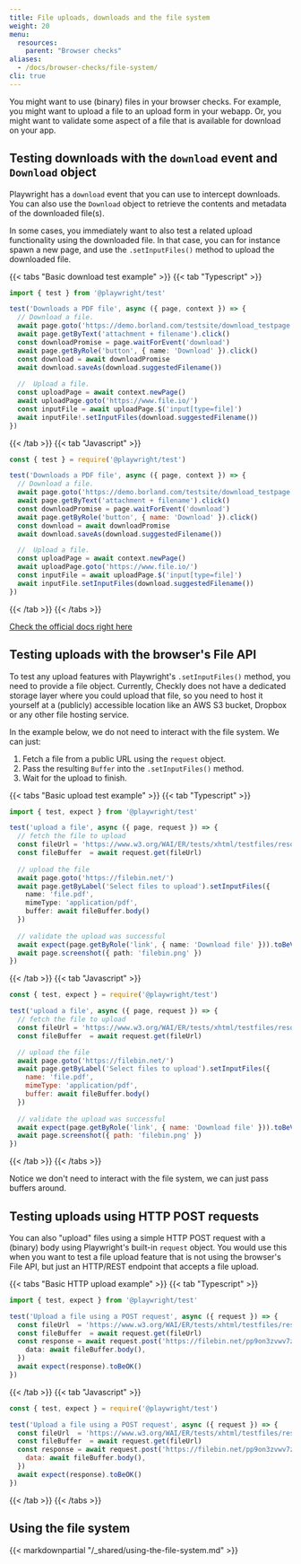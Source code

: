 ```yaml
---
title: File uploads, downloads and the file system
weight: 20
menu:
  resources:
    parent: "Browser checks"
aliases:
  - /docs/browser-checks/file-system/
cli: true
---
```


You might want to use (binary) files in your browser checks. For example, you might want to upload a file to an upload 
form in your webapp. Or, you might want to validate some aspect of a file that is available for download on your
app.

## Testing downloads with the `download` event and `Download` object

Playwright has a `download` event that you can use to intercept downloads. You can also use the `Download` object to retrieve
the contents and metadata of the downloaded file(s). 

In some cases, you immediately want to also test a related upload functionality using the downloaded file. In that case, 
you can for instance spawn a new page, and use the `.setInputFiles()` method to upload the downloaded file.

{{< tabs "Basic download test example" >}}
{{< tab "Typescript" >}}
```ts
import { test } from '@playwright/test'

test('Downloads a PDF file', async ({ page, context }) => {
  // Download a file.
  await page.goto('https://demo.borland.com/testsite/download_testpage.php')
  await page.getByText('attachment + filename').click()
  const downloadPromise = page.waitForEvent('download')
  await page.getByRole('button', { name: 'Download' }).click()
  const download = await downloadPromise
  await download.saveAs(download.suggestedFilename())
  
  //  Upload a file.
  const uploadPage = await context.newPage()
  await uploadPage.goto('https://www.file.io/')
  const inputFile = await uploadPage.$('input[type=file]')
  await inputFile!.setInputFiles(download.suggestedFilename())
})
```
{{< /tab >}}
{{< tab "Javascript" >}}
```js
const { test } = require('@playwright/test')

test('Downloads a PDF file', async ({ page, context }) => {
  // Download a file.
  await page.goto('https://demo.borland.com/testsite/download_testpage.php')
  await page.getByText('attachment + filename').click()
  const downloadPromise = page.waitForEvent('download')
  await page.getByRole('button', { name: 'Download' }).click()
  const download = await downloadPromise
  await download.saveAs(download.suggestedFilename())

  //  Upload a file.
  const uploadPage = await context.newPage()
  await uploadPage.goto('https://www.file.io/')
  const inputFile = await uploadPage.$('input[type=file]')
  await inputFile.setInputFiles(download.suggestedFilename())  
})
```
{{< /tab >}}
{{< /tabs >}}

[Check the official docs right here](https://playwright.dev/docs/downloads)

## Testing uploads with the browser's File API

To test any upload features with Playwright's `.setInputFiles()` method, you need to provide a file object. Currently,
Checkly does not have a dedicated storage layer where you could upload that file, so you need to host it yourself at a (publicly)
accessible location like an AWS S3 bucket, Dropbox or any other file hosting service.

In the example below, we do not need to interact with the file system. We can just:

1. Fetch a file from a public URL using the `request` object.
2. Pass the resulting `Buffer` into the `.setInputFiles()` method.
3. Wait for the upload to finish.

{{< tabs "Basic upload test example" >}}
{{< tab "Typescript" >}}
```ts
import { test, expect } from '@playwright/test'

test('upload a file', async ({ page, request }) => {
  // fetch the file to upload  
  const fileUrl = 'https://www.w3.org/WAI/ER/tests/xhtml/testfiles/resources/pdf/dummy.pdf'
  const fileBuffer  = await request.get(fileUrl)
    
  // upload the file  
  await page.goto('https://filebin.net/')
  await page.getByLabel('Select files to upload').setInputFiles({
    name: 'file.pdf',
    mimeType: 'application/pdf',
    buffer: await fileBuffer.body()
  })
    
  // validate the upload was successful  
  await expect(page.getByRole('link', { name: 'Download file' })).toBeVisible()
  await page.screenshot({ path: 'filebin.png' })
})
```
{{< /tab >}}
{{< tab "Javascript" >}}
```js
const { test, expect } = require('@playwright/test')

test('upload a file', async ({ page, request }) => {
  // fetch the file to upload
  const fileUrl = 'https://www.w3.org/WAI/ER/tests/xhtml/testfiles/resources/pdf/dummy.pdf'
  const fileBuffer  = await request.get(fileUrl)

  // upload the file  
  await page.goto('https://filebin.net/')
  await page.getByLabel('Select files to upload').setInputFiles({
    name: 'file.pdf',
    mimeType: 'application/pdf',
    buffer: await fileBuffer.body()
  })
  
  // validate the upload was successful
  await expect(page.getByRole('link', { name: 'Download file' })).toBeVisible()
  await page.screenshot({ path: 'filebin.png' })
})
```
{{< /tab >}}
{{< /tabs >}}

Notice we don't need to interact with the file system, we can just pass buffers around.

## Testing uploads using HTTP POST requests

You can also "upload" files using a simple HTTP POST request with a (binary) body using Playwright's built-in `request` object.
You would use this when you want to test a file upload feature that is not using the browser's File API, but just an HTTP/REST endpoint
that accepts a file upload.

{{< tabs "Basic HTTP upload example" >}}
{{< tab "Typescript" >}}
```ts
import { test, expect } from '@playwright/test'

test('Upload a file using a POST request', async ({ request }) => {
  const fileUrl  = 'https://www.w3.org/WAI/ER/tests/xhtml/testfiles/resources/pdf/dummy.pdf'
  const fileBuffer  = await request.get(fileUrl)
  const response = await request.post('https://filebin.net/pp9on3zvwv7zq6lm/dummy.pdf', {
    data: await fileBuffer.body(),
  })
  await expect(response).toBeOK()
})
```
{{< /tab >}}
{{< tab "Javascript" >}}
```js
const { test, expect } = require('@playwright/test')

test('Upload a file using a POST request', async ({ request }) => {
  const fileUrl  = 'https://www.w3.org/WAI/ER/tests/xhtml/testfiles/resources/pdf/dummy.pdf'
  const fileBuffer  = await request.get(fileUrl)
  const response = await request.post('https://filebin.net/pp9on3zvwv7zq6lm/dummy.pdf', {
    data: await fileBuffer.body(),
  })
  await expect(response).toBeOK()
})
```
{{< /tab >}}
{{< /tabs >}}
  
## Using the file system

{{< markdownpartial "/_shared/using-the-file-system.md" >}}
